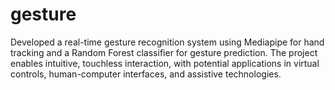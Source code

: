 # gesture
Developed a real-time gesture recognition system using Mediapipe for hand tracking and a Random Forest classifier for gesture prediction. The project enables intuitive, touchless interaction, with potential applications in virtual controls, human-computer interfaces, and assistive technologies.
